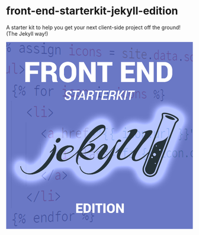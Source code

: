 # front-end-starterkit-jekyll-edition

A starter kit to help you get your next client-side project off the ground! (The Jekyll way!)

<img src="starterkit-logo.png" max-width=100%>
